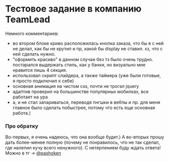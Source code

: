 # Тестовое задание в компанию TeamLead
Немного комментариев:
+ во втором блоке криво расположилась кнопка заказа, что бы я с ней не делал, как бы не крутил и пр, какой бы display не ставил. хз, что с ней сделать нужно.
+ "оформить красиво" в данном случае без тз было очень трудно. постарался выдержать стиль, как у банки, но визуально мне нравится лишь 4 секция.
+ использовал скрипт слайдера, а также таймера (уже были готовые, я просто подключил к себе)
+ основная анимация на чистом css, почти не трогал jquery
+ адаптив проверил на большинстве популярных мобилках, все работает на ура
+ а, и не стал запариваться, переводя пнгшки в вебпы и пр. для меня главное было сделать побыстрее, потому что есть еще основная работа.)
### Про обратку
Во-первых, я очень надеюсь, что она вообще будет.) А во-вторых прошу дать более-менее полную (почему не понравилось, что не так сделал, где налепил кучу всего ненужного). С нетерпением буду ждать ответа! Можно в тг -> [@pashoken](https://t.me/pashoken)
